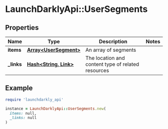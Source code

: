 # LaunchDarklyApi::UserSegments

## Properties

| Name | Type | Description | Notes |
| ---- | ---- | ----------- | ----- |
| **items** | [**Array&lt;UserSegment&gt;**](UserSegment.md) | An array of segments |  |
| **_links** | [**Hash&lt;String, Link&gt;**](Link.md) | The location and content type of related resources |  |

## Example

```ruby
require 'launchdarkly_api'

instance = LaunchDarklyApi::UserSegments.new(
  items: null,
  _links: null
)
```

